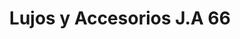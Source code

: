 ---
title: "Lujos y Accesorios J.A 66"
url: /barrios-unidos/lujos-y-accesorios-j-a-66/
shop: Autoteile
---